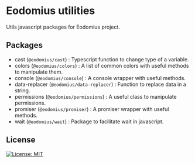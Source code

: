 # Eodomius utilities

Utils javascript packages for Eodomius project.

## Packages

- cast (`@eodomius/cast`) : Typescript function to change type of a variable.
- colors (`@eodomius/colors`) : A list of common colors with useful methods to manipulate them.
- console (`@eodomius/console`) : A console wrapper with useful methods.
- data-replacer (`@eodomius/data-replacer`) : Function to replace data in a string.
- permissions (`@eodomius/permissions`) : A useful class to manipulate permissions.
- promiser (`@eodomius/promiser`) : A promiser wrapper with useful methods.
- wait (`@eodomius/wait`) : Package to facilitate wait in javascript.

## License

[![License: MIT](https://img.shields.io/badge/License-MIT-yellow.svg)](https://opensource.org/licenses/MIT)
